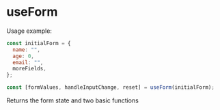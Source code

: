 # useForm

Usage example:

```javascript
const initialForm = {
  name: "",
  age: 0,
  email: "",
  moreFields,
};

const [formValues, handleInputChange, reset] = useForm(initialForm);
```

Returns the form state and two basic functions
